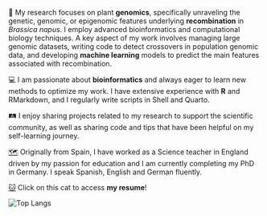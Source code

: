 🧬 My research focuses on plant **genomics**, specifically unraveling the genetic, genomic, or epigenomic features underlying **recombination** in *Brassica napus*. I employ advanced bioinformatics and computational biology techniques. A key aspect of my work involves managing large genomic datasets, writing code to detect crossovers in population genomic data, and developing **machine learning** models to predict the main features associated with recombination.

💻 I am passionate about **bioinformatics** and always eager to learn new methods to optimize my work. I have extensive experience with **R** and RMarkdown, and I regularly write scripts in Shell and Quarto.

🛤️ I enjoy sharing projects related to my research to support the scientific community, as well as sharing code and tips that have been helpful on my self-learning journey.

[🗺️](https://www.google.com/maps/d/u/0/edit?mid=12CGiKDJXOIl6qPWeO5j033FQyP9AkqU&usp=sharing) Originally from Spain, I have worked as a Science teacher in England driven by my passion for education and I am currently completing my PhD in Germany. I speak Spanish, English and German fluently.

[:cat:](https://jamonterotena.github.io/My-resume/) Click on this cat to access **my resume**!

![Top Langs](https://github-readme-stats.vercel.app/api/top-langs/?username=jamonterotena&hide=html&theme=tokyonight)
